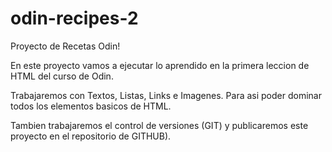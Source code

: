 # odin-recipes-2

Proyecto de Recetas Odin!

En este proyecto vamos a ejecutar lo aprendido en la primera leccion de HTML del curso de Odin.

Trabajaremos con Textos, Listas, Links e Imagenes. Para asi poder dominar todos los elementos basicos de HTML.

Tambien trabajaremos el control de versiones (GIT) y publicaremos este proyecto en el repositorio de GITHUB).
